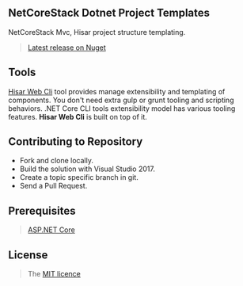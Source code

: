 ## NetCoreStack Dotnet Project Templates
NetCoreStack Mvc, Hisar project structure templating.

>[Latest release on Nuget]()

## Tools
[Hisar Web Cli](https://github.com/NetCoreStack/Tools) tool provides manage extensibility and templating of components. You don't need extra gulp or grunt tooling and scripting behaviors. .NET Core CLI tools extensibility model has various tooling features. **Hisar Web Cli** is built on top of it.

## Contributing to Repository
 - Fork and clone locally.
 - Build the solution with Visual Studio 2017.
 - Create a topic specific branch in git.
 - Send a Pull Request.

## Prerequisites
> [ASP.NET Core](https://github.com/aspnet/Home)

## License
> The [MIT licence](https://github.com/NetCoreStack/DotnetTemplates/blob/master/LICENSE.txt)